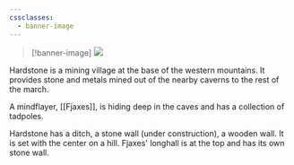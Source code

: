 ```yaml
---
cssclasses:
  - banner-image
---
```

> [!banner-image] <img src="https://basiclandart.com/wp-content/uploads/2020/08/iko-271-mountain-paquette-1024x752.png">

Hardstone is a mining village at the base of the western mountains. It provides stone and metals mined out of the nearby caverns to the rest of the march.

A mindflayer, [[Fjaxes]], is hiding deep in the caves and has a collection of tadpoles.

Hardstone has a ditch, a stone wall (under construction), a wooden wall. It is set with the center on a hill. Fjaxes' longhall is at the top and has its own stone wall.